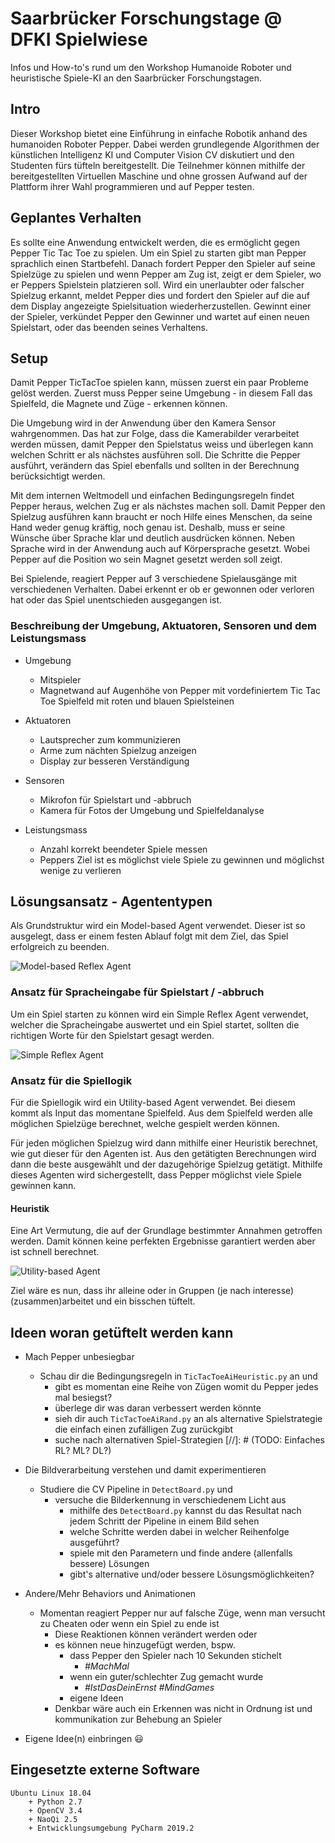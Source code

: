 # Saarbrücker Forschungstage @ DFKI Spielwiese

Infos und How-to's rund um den Workshop Humanoide Roboter und heuristische
Spiele-KI an den Saarbrücker Forschungstagen.

## Intro

Dieser Workshop bietet eine Einführung in einfache Robotik anhand des humanoiden
Roboter Pepper. Dabei werden grundlegende Algorithmen der künstlichen
Intelligenz KI und Computer Vision CV diskutiert und den Studenten fürs tüfteln
bereitgestellt. Die Teilnehmer können mithilfe der bereitgestellten
Virtuellen Maschine und ohne grossen Aufwand auf der Plattform ihrer Wahl
programmieren und auf Pepper testen.


## Geplantes Verhalten

Es sollte eine Anwendung entwickelt werden, die es ermöglicht gegen Pepper Tic Tac Toe zu spielen. Um ein Spiel zu starten gibt man Pepper sprachlich einen Startbefehl. Danach fordert Pepper den Spieler auf seine Spielzüge zu spielen und wenn Pepper am Zug ist, zeigt er dem Spieler, wo er Peppers Spielstein platzieren soll. Wird ein unerlaubter oder falscher Spielzug erkannt, meldet Pepper dies und fordert den Spieler auf die auf dem Display angezeigte Spielsituation wiederherzustellen. Gewinnt einer der Spieler, verkündet Pepper den Gewinner und wartet auf einen neuen Spielstart, oder das beenden seines Verhaltens. 

## Setup

Damit Pepper TicTacToe spielen kann, müssen zuerst ein paar Probleme gelöst werden. Zuerst muss Pepper seine Umgebung - in diesem Fall das Spielfeld, die Magnete und Züge - erkennen können. 

Die Umgebung wird in der Anwendung über den Kamera Sensor wahrgenommen. Das hat zur Folge, dass die Kamerabilder verarbeitet werden müssen, damit Pepper den Spielstatus weiss und überlegen kann welchen Schritt er als nächstes ausführen soll. Die Schritte die Pepper ausführt, verändern das Spiel ebenfalls und sollten in der Berechnung berücksichtigt werden. 

Mit dem internen Weltmodell und einfachen Bedingungsregeln findet Pepper heraus, welchen Zug er als nächstes machen soll. Damit Pepper den Spielzug ausführen kann braucht er noch Hilfe eines Menschen, da seine Hand weder genug kräftig, noch genau ist. Deshalb, muss er seine Wünsche über Sprache klar und deutlich ausdrücken können. Neben Sprache wird in der Anwendung auch auf Körpersprache gesetzt. Wobei Pepper auf die Position wo sein Magnet gesetzt werden soll zeigt.

Bei Spielende, reagiert Pepper auf 3 verschiedene Spielausgänge mit verschiedenen Verhalten. Dabei erkennt er ob er gewonnen oder verloren hat oder das Spiel unentschieden ausgegangen ist.

### Beschreibung der Umgebung, Aktuatoren, Sensoren und dem Leistungsmass

+ Umgebung
	+ Mitspieler
	+ Magnetwand auf Augenhöhe von Pepper mit vordefiniertem Tic Tac Toe Spielfeld mit roten und blauen Spielsteinen

+ Aktuatoren
	+ Lautsprecher zum kommunizieren
	+ Arme zum nächten Spielzug anzeigen
	+ Display zur besseren Verständigung

+ Sensoren
	+ Mikrofon für Spielstart und -abbruch
	+ Kamera für Fotos der Umgebung und Spielfeldanalyse

+ Leistungsmass
	+ Anzahl korrekt beendeter Spiele messen
	+ Peppers Ziel ist es möglichst viele Spiele zu gewinnen und möglichst wenige zu verlieren

## Lösungsansatz - Agententypen

Als Grundstruktur wird ein Model-based Agent verwendet. Dieser ist so ausgelegt, dass er einem festen Ablauf folgt mit dem Ziel, das Spiel erfolgreich zu beenden.

![Model-based Reflex
Agent](https://upload.wikimedia.org/wikipedia/commons/8/8d/Model_based_reflex_agent.png)

### Ansatz für Spracheingabe für Spielstart / -abbruch

Um ein Spiel starten zu können wird ein Simple Reflex Agent verwendet, welcher die Spracheingabe auswertet und ein Spiel startet, sollten die richtigen Worte für den Spielstart gesagt werden.

![Simple Reflex Agent](https://upload.wikimedia.org/wikipedia/commons/9/91/Simple_reflex_agent.png)

### Ansatz für die Spiellogik

Für die Spiellogik wird ein Utility-based Agent verwendet. Bei diesem kommt als Input das momentane Spielfeld. Aus dem Spielfeld werden alle möglichen Spielzüge berechnet, welche gespielt werden können. 

Für jeden möglichen Spielzug wird dann mithilfe einer 
Heuristik berechnet, wie gut dieser für den Agenten ist. Aus den getätigten Berechnungen wird dann die beste ausgewählt und der dazugehörige Spielzug getätigt. Mithilfe dieses Agenten wird sichergestellt, dass Pepper möglichst viele Spiele gewinnen kann.

#### Heuristik
Eine Art Vermutung, die auf der Grundlage bestimmter Annahmen getroffen werden.
Damit können keine perfekten Ergebnisse garantiert werden aber ist schnell berechnet.


![Utility-based Agent](https://upload.wikimedia.org/wikipedia/commons/d/d8/Model_based_utility_based.png)

Ziel wäre es nun, dass ihr alleine oder in Gruppen (je nach interesse) (zusammen)arbeitet und ein bisschen tüftelt.


## Ideen woran getüftelt werden kann

+ Mach Pepper unbesiegbar
	+ Schau dir die Bedingungsregeln in `TicTacToeAiHeuristic.py` an und
		+ gibt es momentan eine Reihe von Zügen womit du Pepper jedes mal besiegst?
		+ überlege dir was daran verbessert werden könnte
		+ sieh dir auch `TicTacToeAiRand.py` an als alternative Spielstrategie die einfach einen zufälligen Zug zurückgibt
		+ suche nach alternativen Spiel-Strategien
		[//]: # (TODO: Einfaches RL? ML? DL?)

+ Die Bildverarbeitung verstehen und damit experimentieren
	+ Studiere die CV Pipeline in `DetectBoard.py` und
		+ versuche die Bilderkennung in verschiedenem Licht aus
			+ mithilfe des `DetectBoard.py` kannst du das Resultat nach jedem Schritt der Pipeline in einem Bild sehen
			+ welche Schritte werden dabei in welcher Reihenfolge ausgeführt?
			+ spiele mit den Parametern und finde andere (allenfalls bessere) Lösungen
			+ gibt's alternative und/oder bessere Lösungsmöglichkeiten?

+ Andere/Mehr Behaviors und Animationen
	+ Momentan reagiert Pepper nur auf falsche Züge, wenn man versucht zu Cheaten oder wenn ein Spiel zu ende ist
		+ Diese Reaktionen können verändert werden oder
		+ es können neue hinzugefügt werden, bspw.
			+ dass Pepper den Spieler nach 10 Sekunden stichelt
				+ _\#MachMal_
			+ wenn ein guter/schlechter Zug gemacht wurde
				+ _\#IstDasDeinErnst_ _\#MindGames_
			+ eigene Ideen
		+ Denkbar wäre auch ein Erkennen was nicht in Ordnung ist und kommunikation zur Behebung an Spieler

+ Eigene Idee(n) einbringen :smiley:


## Eingesetzte externe Software

	Ubuntu Linux 18.04
		+ Python 2.7
		+ OpenCV 3.4
		+ NaoQi 2.5
		+ Entwicklungsumgebung PyCharm 2019.2



